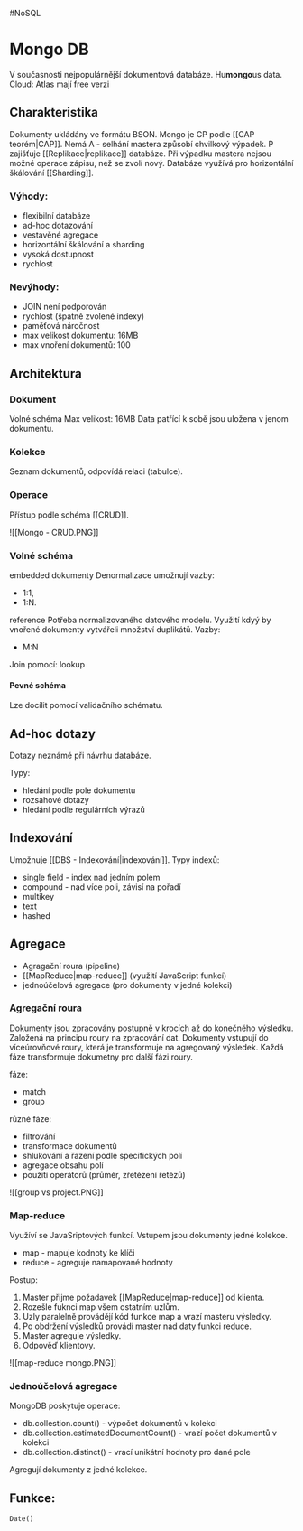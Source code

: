 #NoSQL 
# Mongo DB
V současnosti nejpopulárnější  dokumentová databáze. Hu**mongo**us data.
Cloud: Atlas
mají free verzi

## Charakteristika
Dokumenty ukládány ve formátu BSON. Mongo je CP podle [[CAP teorém|CAP]]. Nemá A - selhání mastera způsobí chvilkový výpadek. P zajišťuje [[Replikace|replikace]] databáze. Při výpadku mastera nejsou možné operace zápisu, než se zvolí nový. Databáze využívá pro horizontální škálování [[Sharding]].

### Výhody:
- flexibilní databáze
- ad-hoc dotazování
- vestavěné agregace
- horizontální škálování a sharding
- vysoká dostupnost
- rychlost

### Nevýhody:
- JOIN není podporován
- rychlost (špatně zvolené indexy)
- paměťová náročnost
- max velikost dokumentu: 16MB
- max vnoření dokumentů: 100

## Architektura

### Dokument
Volné schéma
Max velikost: 16MB
Data patřící k sobě jsou uložena v jenom dokumentu. 

### Kolekce
Seznam dokumentů, odpovídá relaci (tabulce). 

### Operace
Přístup podle schéma [[CRUD]].

![[Mongo - CRUD.PNG]]

### Volné schéma

embedded dokumenty 
Denormalizace
umožnují vazby:
- 1:1,
- 1:N.

reference
Potřeba normalizovaného datového modelu. Využití kdyý by vnořené dokumenty vytvářeli množství duplikátů.
Vazby:
- M:N

Join pomocí: lookup

#### Pevné schéma
Lze docílit pomocí validačního schématu.


## Ad-hoc dotazy
Dotazy neznámé při návrhu databáze.

Typy:
- hledání podle pole dokumentu
- rozsahové dotazy
- hledání podle regulárních výrazů

## Indexování
Umožnuje [[DBS - Indexování|indexování]].
Typy indexů:
- single field - index nad jedním polem
- compound - nad více poli, závisí na pořadí
- multikey
- text
- hashed

## Agregace
- Agragační roura (pipeline)
- [[MapReduce|map-reduce]] (využití JavaScript funkcí)
- jednoúčelová agregace (pro dokumenty v jedné kolekci)

### Agregační roura
Dokumenty jsou zpracovány postupně v krocích až do konečného výsledku. Založená na principu roury na zpracování dat. Dokumenty vstupují do víceúrovňové roury, která je transformuje na agregovaný výsledek. Každá fáze transformuje dokumetny pro další fázi roury. 

fáze:
- match
- group

různé fáze:
- filtrování
- transformace dokumentů
- shlukování a řazení podle specifických polí
- agregace obsahu polí
- použití operátorů (průměr, zřetězení řetězů)

![[group vs project.PNG]]

### Map-reduce
Využíví se JavaSriptových funkcí. Vstupem jsou dokumenty jedné kolekce. 

- map - mapuje kodnoty ke klíči
- reduce - agreguje namapované hodnoty

Postup:
1. Master přijme požadavek [[MapReduce|map-reduce]] od klienta.
2. Rozešle fuknci map všem ostatním uzlům. 
3. Uzly paralelně provádějí kód funkce map a vrazí masteru výsledky. 
4. Po obdržení výsledků provádí master nad daty funkci reduce. 
5. Master agreguje výsledky. 
6. Odpověď klientovy.

![[map-reduce mongo.PNG]]

### Jednoúčelová agregace
MongoDB poskytuje operace:
- db.collestion.count() - výpočet dokumentů v kolekci
- db.collection.estimatedDocumentCount() - vrazí počet dokumentů v kolekci
- db.collection.distinct() - vrací unikátní hodnoty pro dané pole

Agregují dokumenty z jedné kolekce. 

## Funkce:
`Date()`
